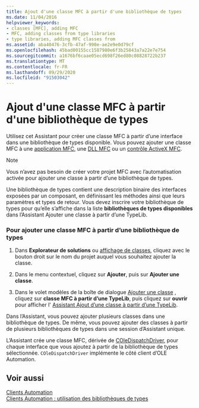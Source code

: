 ```yaml
---
title: Ajout d'une classe MFC à partir d'une bibliothèque de types
ms.date: 11/04/2016
helpviewer_keywords:
- classes [MFC], adding MFC
- MFC, adding classes from type libraries
- type libraries, adding MFC classes from
ms.assetid: aba40476-3cfb-47af-990e-ae2e9e0d79cf
ms.openlocfilehash: 45bad00155cc1587980e6f3b25843a7a22e7e754
ms.sourcegitcommit: a1676bf6caae05ecd698f26ed80c08828722b237
ms.translationtype: MT
ms.contentlocale: fr-FR
ms.lasthandoff: 09/29/2020
ms.locfileid: "91503042"
---
```

# <a name="adding-an-mfc-class-from-a-type-library"></a>Ajout d'une classe MFC à partir d'une bibliothèque de types

Utilisez cet Assistant pour créer une classe MFC à partir d’une interface dans une bibliothèque de types disponible. Vous pouvez ajouter une classe MFC à une [application MFC](../../mfc/reference/creating-an-mfc-application.md), une [DLL MFC](../../mfc/reference/creating-an-mfc-dll-project.md) ou un [contrôle ActiveX MFC](../../mfc/reference/creating-an-mfc-activex-control.md).

> [!NOTE]
> Vous n’avez pas besoin de créer votre projet MFC avec l’automatisation activée pour ajouter une classe à partir d’une bibliothèque de types.

Une bibliothèque de types contient une description binaire des interfaces exposées par un composant, en définissant les méthodes ainsi que leurs paramètres et types de retour. Vous devez inscrire votre bibliothèque de types pour qu’elle s’affiche dans la liste **bibliothèques de types disponibles** dans l’Assistant Ajouter une classe à partir d’une TypeLib.

### <a name="to-add-an-mfc-class-from-a-type-library"></a>Pour ajouter une classe MFC à partir d’une bibliothèque de types

1. Dans **Explorateur de solutions** ou [affichage de classes](/visualstudio/ide/viewing-the-structure-of-code), cliquez avec le bouton droit sur le nom du projet auquel vous souhaitez ajouter la classe.

1. Dans le menu contextuel, cliquez sur **Ajouter**, puis sur **Ajouter une classe**.

1. Dans le volet modèles de la boîte de dialogue [Ajouter une classe](../../ide/adding-a-class-visual-cpp.md#add-class-dialog-box) , cliquez sur **classe MFC à partir d’une TypeLib**, puis cliquez sur **ouvrir** pour afficher l' [Assistant Ajout d’une classe à partir d’une TypeLib](../../mfc/reference/add-class-from-typelib-wizard.md).

Dans l’Assistant, vous pouvez ajouter plusieurs classes dans une bibliothèque de types. De même, vous pouvez ajouter des classes à partir de plusieurs bibliothèques de types dans une session d’Assistant unique.

L’Assistant crée une classe MFC, dérivée de [COleDispatchDriver](../../mfc/reference/coledispatchdriver-class.md), pour chaque interface que vous ajoutez à partir de la bibliothèque de types sélectionnée. `COleDispatchDriver` implémente le côté client d’OLE Automation.

## <a name="see-also"></a>Voir aussi

[Clients Automation](../../mfc/automation-clients.md)<br/>
[Clients Automation : utilisation des bibliothèques de types](../../mfc/automation-clients-using-type-libraries.md)
